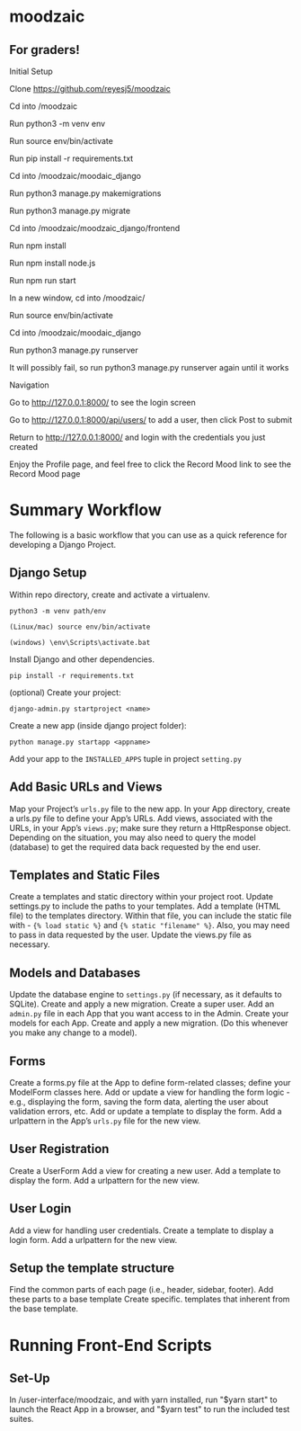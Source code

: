 # moodzaic

## For graders!
Initial Setup

Clone https://github.com/reyesj5/moodzaic

Cd into /moodzaic

Run python3 -m venv env

Run source env/bin/activate

Run pip install -r requirements.txt

Cd into /moodzaic/moodaic_django

Run python3 manage.py makemigrations

Run python3 manage.py migrate

Cd into /moodzaic/moodzaic_django/frontend

Run npm install

Run npm install node.js

Run npm run start

In a new window, cd into /moodzaic/

Run source env/bin/activate

Cd into /moodzaic/moodaic_django

Run python3 manage.py runserver

It will possibly fail, so run  python3 manage.py runserver again until it works

Navigation

Go to http://127.0.0.1:8000/ to see the login screen

Go to http://127.0.0.1:8000/api/users/ to add a user, then click Post to submit

Return to http://127.0.0.1:8000/ and login with the credentials you just created

Enjoy the Profile page, and feel free to click the Record Mood link to see the Record Mood page

# Summary Workflow
The following is a basic workflow that you can use as a quick reference for developing a Django Project.

## Django Setup
Within repo directory, create and activate a virtualenv.

`python3 -m venv path/env`

`(Linux/mac) source env/bin/activate`

`(windows) \env\Scripts\activate.bat`

Install Django and other dependencies.

`pip install -r requirements.txt`

(optional) Create your project:

`django-admin.py startproject <name>`

Create a new app (inside django project folder):

`python manage.py startapp <appname>`

Add your app to the `INSTALLED_APPS` tuple in project `setting.py`


## Add Basic URLs and Views
Map your Project’s `urls.py` file to the new app.
In your App directory, create a urls.py file to define your App’s URLs.
Add views, associated with the URLs, in your App’s `views.py`; make sure they return a HttpResponse object. Depending on the situation, you may also need to query the model (database) to get the required data back requested by the end user.

## Templates and Static Files
Create a templates and static directory within your project root.
Update settings.py to include the paths to your templates.
Add a template (HTML file) to the templates directory. Within that file, you can include the static file with - `{% load static %}` and `{% static "filename" %}`. Also, you may need to pass in data requested by the user.
Update the views.py file as necessary.

## Models and Databases
Update the database engine to `settings.py` (if necessary, as it defaults to SQLite).
Create and apply a new migration.
Create a super user.
Add an `admin.py` file in each App that you want access to in the Admin.
Create your models for each App.
Create and apply a new migration. (Do this whenever you make any change to a model).

## Forms
Create a forms.py file at the App to define form-related classes; define your ModelForm classes here.
Add or update a view for handling the form logic - e.g., displaying the form, saving the form data, alerting the user about validation errors, etc.
Add or update a template to display the form.
Add a urlpattern in the App’s `urls.py` file for the new view.

## User Registration
Create a UserForm
Add a view for creating a new user.
Add a template to display the form.
Add a urlpattern for the new view.

## User Login
Add a view for handling user credentials.
Create a template to display a login form.
Add a urlpattern for the new view.

## Setup the template structure
Find the common parts of each page (i.e., header, sidebar, footer).
Add these parts to a base template
Create specific. templates that inherent from the base template.

# Running Front-End Scripts

## Set-Up
In /user-interface/moodzaic, and with yarn installed, run "$yarn start" to launch the React App in a browser, and "$yarn test" to run the included test suites.

